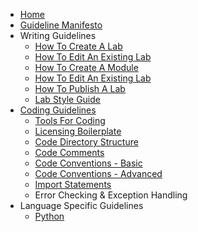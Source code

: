 * [Home](https://github.com/CiscoDevNet/devnet-writing-guidelines/wiki)
* [Guideline Manifesto](https://github.com/CiscoDevNet/devnet-writing-guidelines/wiki/devnet-writing-guideline-manifesto)
* Writing Guidelines
  * [How To Create A Lab](https://github.com/CiscoDevNet/devnet-writing-guidelines/wiki/How-To-Create-A-New-Lab)
  * [How To Edit An Existing Lab](https://github.com/CiscoDevNet/devnet-writing-guidelines/wiki/How-To-Edit-An-Existing-Lab)
  * [How To Create A Module](https://github.com/CiscoDevNet/devnet-writing-guidelines/wiki/How-To-Create-A-Module)
  * [How To Edit An Existing Lab](https://github.com/CiscoDevNet/devnet-writing-guidelines/wiki/how-to-edit-existing-lab)
  * [How To Publish A Lab](https://github.com/CiscoDevNet/devnet-writing-guidelines/wiki/How-To-Publish-Labs)
  * [Lab Style Guide](https://github.com/CiscoDevNet/devnet-writing-guidelines/wiki/Lab-Style-Guide)
* [Coding Guidelines](https://github.com/CiscoDevNet/devnet-writing-guidelines/wiki/Coding-Guidelines)
  * [Tools For Coding](https://github.com/CiscoDevNet/devnet-writing-guidelines/wiki/Tools-For-Coding)
  * [Licensing Boilerplate](https://github.com/CiscoDevNet/devnet-writing-guidelines/wiki/Licensing-Boilerplate)
  * [Code Directory Structure](https://github.com/CiscoDevNet/devnet-writing-guidelines/wiki/Code-Directory-Structure)
  * [Code Comments](https://github.com/CiscoDevNet/devnet-writing-guidelines/wiki/Code-Comments)
  * [Code Conventions - Basic](https://github.com/CiscoDevNet/devnet-writing-guidelines/wiki/Code-Conventions-Basic)
  * [Code Conventions - Advanced](https://github.com/CiscoDevNet/devnet-writing-guidelines/wiki/Code-Conventions-Advanced)
  * [Import Statements](https://github.com/CiscoDevNet/devnet-writing-guidelines/wiki/import-statements)
  * Error Checking & Exception Handling
* Language Specific Guidelines
  * [Python](https://github.com/CiscoDevNet/devnet-writing-guidelines/wiki/Python)


<!-- * [Home](https://github.com/CiscoDevNet/devnet-guidelines-public/wiki)
* Getting Started
  * [How To Create A Lab]
  * [How To Create A Module](https://github.com/CiscoDevNet/devnet-guidelines-public/wiki/LL-Modules)
  * [How To Publish]
* [Writing Guidelines]
* [Coding Guidelines](https://github.com/CiscoDevNet/devnet-guidelines-public/wiki/General-Guidelines)
  * [Tools](https://github.com/CiscoDevNet/devnet-guidelines-public/wiki/Tools)
  * Licensing
  * Quick Start to Coding Guidelines
    * [Code Directory Structure](https://github.com/CiscoDevNet/devnet-guidelines-public/wiki/Code-Directory-Structure)
    * [Code Comments](https://github.com/CiscoDevNet/devnet-guidelines-public/wiki/Code-Comments)
    * [Code Conventions - Basic](https://github.com/CiscoDevNet/devnet-guidelines-public/wiki/Code-Conventions-Basic)
    * [Code Conventions - Advanced](https://github.com/CiscoDevNet/devnet-guidelines-public/wiki/Code-Conventions-Advanced)
  * Error Checking & Exception Handling
* Language Specific Guidelines
  * [Python](https://github.com/CiscoDevNet/devnet-guidelines-public/wiki/Python)
-->